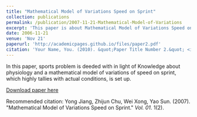 ```yaml
---
title: "Mathematical Model of Variations Speed on Sprint"
collection: publications
permalink: /publication/2007-11-21-Mathematical-Model-of-Variations
excerpt: 'This paper is about Mathematical Model of Variations Speed on Sprint.'
date: 2006-11-21
venue: 'Nov 21'
paperurl: 'http://academicpages.github.io/files/paper2.pdf'
citation: 'Your Name, You. (2010). &quot;Paper Title Number 2.&quot; <i>Journal 1</i>. 1(2).'
---
```

In this paper, sports problem is deeded with in light of Knowledge about physiology and a mathematical model of variations of speed on sprint, which highly tallies with actual conditions, is set up.

[Download paper here](http://academicpages.github.io/files/paper2.pdf)

Recommended citation: Yong Jiang, Zhijun Chu, Wei Xong, Yao Sun. (2007). "Mathematical Model of Variations Speed on Sprint." <i>Vol. 01</i>. 1(2).
